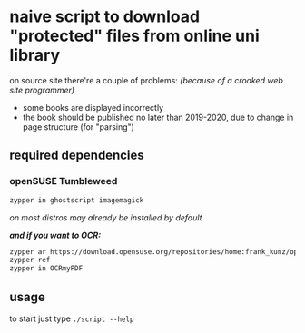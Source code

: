 # naive script to download "protected" files from online uni library 

on source site there're a couple of problems:
*(because of a crooked web site programmer)*
* some books are displayed incorrectly 
* the book should be published no later than 2019-2020, due to change in page structure (for "parsing")

## required dependencies
### openSUSE Tumbleweed
```bash
zypper in ghostscript imagemagick 
```
*on most distros may already be installed by default*

***and if you want to OCR:***
```bash
zypper ar https://download.opensuse.org/repositories/home:frank_kunz/openSUSE_Tumbleweed/home:frank_kunz.repo
zypper ref
zypper in OCRmyPDF
```

## usage
to start just type `./script --help`
